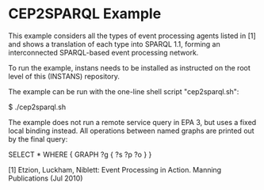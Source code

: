 CEP2SPARQL Example
==================

This example considers all the types of event processing agents listed in [1] and shows a translation of each type into
SPARQL 1.1, forming an interconnected SPARQL-based event processing network.

To run the example, instans needs to be installed as instructed on the root level of this (INSTANS) repository.

The example can be run with the one-line shell script "cep2sparql.sh":

$ ./cep2sparql.sh

The example does not run a remote service query in EPA 3, but uses a fixed local binding instead.
All operations between named graphs are printed out by the final query:

SELECT * WHERE { GRAPH ?g { ?s ?p ?o } }

[1] Etzion, Luckham, Niblett: Event Processing in Action. Manning Publications (Jul 2010)
